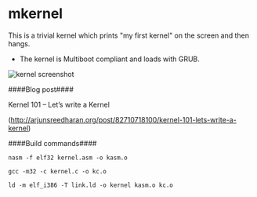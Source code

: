 mkernel
=======

This is a trivial kernel which prints "my first kernel" on the screen and then hangs.

* The kernel is Multiboot compliant and loads with GRUB.


![kernel screenshot](http://files.arjunsreedharan.org/images/mkernel.png "Screenshot")

####Blog post####

Kernel 101 – Let’s write a Kernel

(http://arjunsreedharan.org/post/82710718100/kernel-101-lets-write-a-kernel)

####Build commands####
```
nasm -f elf32 kernel.asm -o kasm.o
```
```
gcc -m32 -c kernel.c -o kc.o
```
```
ld -m elf_i386 -T link.ld -o kernel kasm.o kc.o
```


